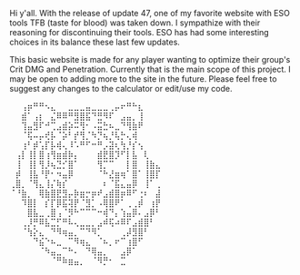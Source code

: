 Hi y'all. 
With the release of update 47, one of my favorite website with ESO tools TFB (taste for blood) was taken down. 
I sympathize with their reasoning for discontinuing their tools. ESO has had some interesting choices in its balance these last few updates.

This basic website is made for any player wanting to optimize their group's Crit DMG and Penetration. Currently that is the main scope of this project. 
I may be open to adding more to the site in the future. 
Please feel free to suggest any changes to the calculator or edit/use my code.

⠀⠀⢠⡶⠛⠛⠢⣄⠀⠀⣀⣀⣀⣤⣀⣀⣀⢀⡤⠖⠛⠓⣆⠀⠀⠀
⠀⠀⣾⠁⢠⡆⠀⣌⠿⠿⠛⣻⣿⣯⠙⣛⠻⠏⠀⣠⣤⡀⢸⠀⠀⠀
⠀⠀⢹⣤⣻⠏⠚⢉⣠⣾⡵⠭⢻⠂⠠⣭⣓⠦⣀⠙⢻⣷⠟⠀⠀⠀
⠀⠀⠈⢯⠤⡤⢞⡧⠈⡵⠃⡞⢻⡈⠳⡙⢦⡘⢧⡓⢄⢾⠀⠀⠀⠀
⠀⠀⢰⠃⡾⢡⡏⡧⢾⢄⠸⠡⠛⠋⠒⠛⡠⣽⢆⢳⡘⡎⢢⠀⠀⠀
⠀⢠⡇⢸⡇⣿⢰⢻⣶⣾⡷⡄⠀⠀⠀⣾⣟⣿⡹⠋⡇⣧⠀⢇⠀⠀
⠀⢸⠀⢸⡇⢻⡸⢦⣙⡊⣿⠁⠀⠀⠀⢻⡉⠉⠀⠀⡇⣿⠀⢸⣷⣄
⠀⡾⠀⢸⣧⠘⡟⠂⠲⣤⡿⠀⠀⠀⠀⠈⠓⣜⣶⢶⠁⣿⠁⢸⣿⡏
⢀⣿⡀⠈⢻⣄⢸⡌⢷⡎⠀⠀⠀⠀⠀⠀⠆⠈⣯⣄⣤⡿⠀⢸⠁⢀
⠈⠘⣷⡀⠀⢿⣷⣿⣟⣻⡤⡷⣶⡒⡶⠞⣠⣾⣿⡶⠿⠋⢐⠆⠀⣼
⠀⠀⠹⣿⡇⠀⡎⡏⡿⣯⢽⡟⠈⣻⡁⠠⢿⣿⠟⠁⢀⢀⡾⠀⢰⡟
⠀⠀⠀⣿⣧⣀⢀⣿⢠⠈⡻⠓⠉⠉⠉⠒⢾⠙⡄⢱⣤⡿⠄⣠⡿⠃
⠀⠀⢀⡸⡛⠿⣧⣉⡋⠛⠧⢄⣀⣀⡀⣠⠾⢯⠴⠿⠏⣠⣾⣿⠃⠀
⠀⠀⠈⢳⡕⣄⠀⠙⠻⢶⣤⡀⠉⠙⠻⡁⠀⠀⠀⢀⡼⣻⣿⠃⠀⠀
⠀⠀⠀⠀⠙⣮⠑⠦⣀⠀⠉⠻⢶⣄⠀⠈⠦⡀⠖⠉⢰⣿⠋⠀⠀⠀
⠀⠀⠀⠀⠀⠈⠳⣤⣀⠉⠓⠄⠀⠙⢿⣤⡀⠀⠀⣠⡿⠁⠀⠀⠀⠀
⠀⠀⠀⠀⠀⠀⠀⠈⠛⠷⣶⣤⡀⠀⠈⠻⡛⠂⠀⣉⠀⠀⠀⠀⠀⠀
